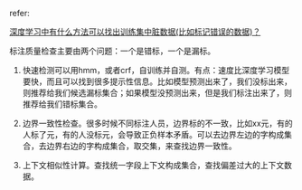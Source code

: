 refer:

[深度学习中有什么方法可以找出训练集中脏数据(比如标记错误的数据)？](https://www.zhihu.com/question/298719271)





标注质量检查主要由两个问题：一个是错标，一个是漏标。

1. 快速检测可以用hmm，或者crf，自训练并自测。有点：速度比深度学习模型要快，而且可以找到很多提示性信息。比如模型预测出来了，我们没标出来，则推荐给我们候选漏标集合；如果模型没预测出来，但是我们标注出来了，则推荐给我们错标集合。
2. 边界一致性检查。很多时候不同标注人员，边界标的不一致，比如xx元，有的人标了元，有的人没标元，会导致正负样本矛盾。可以去边界左边的字构成集合，去边界右边的字构成集合，取交集，来查找边界一致性。

3. 上下文相似性计算。查找统一字段上下文构成集合，查找偏差过大的上下文数据。





